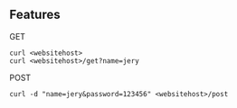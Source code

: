 ## Features

GET

    curl <websitehost>
    curl <websitehost>/get?name=jery

POST

    curl -d "name=jery&password=123456" <websitehost>/post
